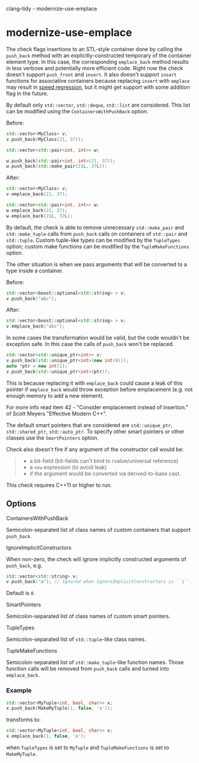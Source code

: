 clang-tidy - modernize-use-emplace

</div>

# modernize-use-emplace

The check flags insertions to an STL-style container done by calling the
`push_back` method with an explicitly-constructed temporary of the
container element type. In this case, the corresponding `emplace_back`
method results in less verbose and potentially more efficient code.
Right now the check doesn't support `push_front` and `insert`. It also
doesn't support `insert` functions for associative containers because
replacing `insert` with `emplace` may result in [speed
regression](https://htmlpreview.github.io/?https://github.com/HowardHinnant/papers/blob/master/insert_vs_emplace.html),
but it might get support with some addition flag in the future.

By default only `std::vector`, `std::deque`, `std::list` are considered.
This list can be modified using the `ContainersWithPushBack` option.

Before:

``` c++
std::vector<MyClass> v;
v.push_back(MyClass(21, 37));

std::vector<std::pair<int, int>> w;

w.push_back(std::pair<int, int>(21, 37));
w.push_back(std::make_pair(21L, 37L));
```

After:

``` c++
std::vector<MyClass> v;
v.emplace_back(21, 37);

std::vector<std::pair<int, int>> w;
w.emplace_back(21, 37);
w.emplace_back(21L, 37L);
```

By default, the check is able to remove unnecessary `std::make_pair` and
`std::make_tuple` calls from `push_back` calls on containers of
`std::pair` and `std::tuple`. Custom tuple-like types can be modified by
the `TupleTypes` option; custom make functions can be modified by the
`TupleMakeFunctions` option.

The other situation is when we pass arguments that will be converted to
a type inside a container.

Before:

``` c++
std::vector<boost::optional<std::string> > v;
v.push_back("abc");
```

After:

``` c++
std::vector<boost::optional<std::string> > v;
v.emplace_back("abc");
```

In some cases the transformation would be valid, but the code wouldn't
be exception safe. In this case the calls of `push_back` won't be
replaced.

``` c++
std::vector<std::unique_ptr<int>> v;
v.push_back(std::unique_ptr<int>(new int(0)));
auto *ptr = new int(1);
v.push_back(std::unique_ptr<int>(ptr));
```

This is because replacing it with `emplace_back` could cause a leak of
this pointer if `emplace_back` would throw exception before emplacement
(e.g. not enough memory to add a new element).

For more info read item 42 - "Consider emplacement instead of
insertion." of Scott Meyers "Effective Modern C++".

The default smart pointers that are considered are `std::unique_ptr`,
`std::shared_ptr`, `std::auto_ptr`. To specify other smart pointers or
other classes use the `SmartPointers` option.

Check also doesn't fire if any argument of the constructor call would
be:

> - a bit-field (bit-fields can't bind to rvalue/universal reference)
> - a `new` expression (to avoid leak)
> - if the argument would be converted via derived-to-base cast.

This check requires C++11 or higher to run.

## Options

<div class="option">

ContainersWithPushBack

Semicolon-separated list of class names of custom containers that
support `push_back`.

</div>

<div class="option">

IgnoreImplicitConstructors

When non-zero, the check will ignore implicitly constructed arguments of
`push_back`, e.g.

``` c++
std::vector<std::string> v;
v.push_back("a"); // Ignored when IgnoreImplicitConstructors is ``1``.
```

Default is `0`.

</div>

<div class="option">

SmartPointers

Semicolon-separated list of class names of custom smart pointers.

</div>

<div class="option">

TupleTypes

Semicolon-separated list of `std::tuple`-like class names.

</div>

<div class="option">

TupleMakeFunctions

Semicolon-separated list of `std::make_tuple`-like function names. Those
function calls will be removed from `push_back` calls and turned into
`emplace_back`.

</div>

### Example

``` c++
std::vector<MyTuple<int, bool, char>> x;
x.push_back(MakeMyTuple(1, false, 'x'));
```

transforms to:

``` c++
std::vector<MyTuple<int, bool, char>> x;
x.emplace_back(1, false, 'x');
```

when `TupleTypes` is set to `MyTuple` and `TupleMakeFunctions` is set to
`MakeMyTuple`.
